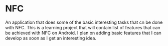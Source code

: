 # NFC
An application that does some of the basic interesting tasks that cn be done with NFC. This is a learning project that will contain list of features that can be achieved with NFC on Android. I plan on adding basic features that I can develop as soon as I get an interesting idea.
